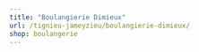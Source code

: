 ```yaml
---
title: "Boulangierie Dimieux"
url: /tignieu-jameyzieu/boulangierie-dimieux/
shop: boulangerie
---
```

